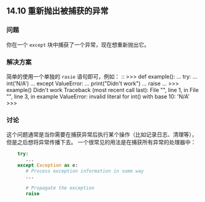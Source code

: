 ## 14.10 重新抛出被捕获的异常 ##
### 问题 ###
你在一个 ``except`` 块中捕获了一个异常，现在想重新抛出它。
### 解决方案 ###
简单的使用一个单独的 ``rasie`` 语句即可，例如：
::
    >>> def example():
    ...     try:
    ...             int('N/A')
    ...     except ValueError:
    ...             print("Didn't work")
    ...             raise
    ...
    >>> example()
    Didn't work
    Traceback (most recent call last):
      File "<stdin>", line 1, in <module>
      File "<stdin>", line 3, in example
    ValueError: invalid literal for int() with base 10: 'N/A'
    >>>
### 讨论 ###
这个问题通常是当你需要在捕获异常后执行某个操作（比如记录日志、清理等），但是之后想将异常传播下去。
一个很常见的用法是在捕获所有异常的处理器中：
```python
    try:
       ...
    except Exception as e:
       # Process exception information in some way
       ...

       # Propagate the exception
       raise

